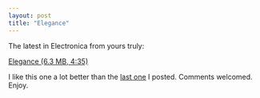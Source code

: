 ```yaml
---
layout: post
title: "Elegance"
---
```


<p>The latest in Electronica from yours truly:</p>
<p><a href="http://kindohm.developstuff.com/music/Electronica/Kindohm.Elegance.mp3">Elegance (6.3 MB, 4:35)</a></p>
<p>I like this one a lot better than the <a href="http://kindohm.com/archive/2005/10/09/1111.aspx">last one</a> I posted.  Comments welcomed.  Enjoy.</p>
 
